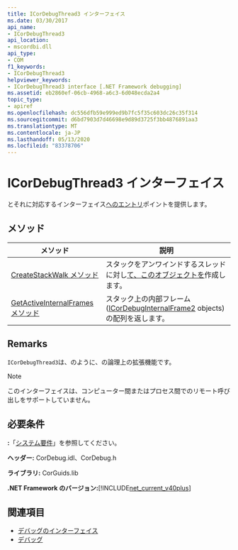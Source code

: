 ```yaml
---
title: ICorDebugThread3 インターフェイス
ms.date: 03/30/2017
api_name:
- ICorDebugThread3
api_location:
- mscordbi.dll
api_type:
- COM
f1_keywords:
- ICorDebugThread3
helpviewer_keywords:
- ICorDebugThread3 interface [.NET Framework debugging]
ms.assetid: eb2860ef-06cb-4968-a6c3-6d048ecda2a4
topic_type:
- apiref
ms.openlocfilehash: dc556dfb59e999ed9b7fc5f35c603dc26c35f314
ms.sourcegitcommit: d6bd7903d7d46698e9d89d3725f3bb4876891aa3
ms.translationtype: MT
ms.contentlocale: ja-JP
ms.lasthandoff: 05/13/2020
ms.locfileid: "83378706"
---
```

# <a name="icordebugthread3-interface"></a>ICorDebugThread3 インターフェイス
とそれに対応するインターフェイス[へのエントリ](icordebugstackwalk-interface.md)ポイントを提供します。  
  
## <a name="methods"></a>メソッド  
  
|メソッド|説明|  
|------------|-----------------|  
|[CreateStackWalk メソッド](icordebugthread3-createstackwalk-method.md)|スタックをアンワインドするスレッドに対し[て、このオブジェクトを](icordebugstackwalk-interface.md)作成します。|  
|[GetActiveInternalFrames メソッド](icordebugthread3-getactiveinternalframes-method.md)|スタック上の内部フレーム ([ICorDebugInternalFrame2](icordebuginternalframe2-interface.md) objects) の配列を返します。|  
  
## <a name="remarks"></a>Remarks  
 `ICorDebugThread3`は、のように、の論理上の拡張機能です。  
  
> [!NOTE]
> このインターフェイスは、コンピューター間またはプロセス間でのリモート呼び出しをサポートしていません。  
  
## <a name="requirements"></a>必要条件  
 **:**「[システム要件](../../get-started/system-requirements.md)」を参照してください。  
  
 **ヘッダー:** CorDebug.idl、CorDebug.h  
  
 **ライブラリ:** CorGuids.lib  
  
 **.NET Framework のバージョン:**[!INCLUDE[net_current_v40plus](../../../../includes/net-current-v40plus-md.md)]  
  
## <a name="see-also"></a>関連項目

- [デバッグのインターフェイス](debugging-interfaces.md)
- [デバッグ](index.md)
